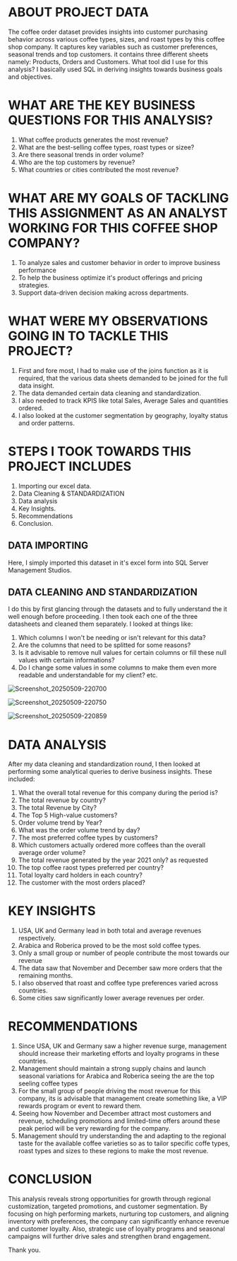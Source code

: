 # ABOUT PROJECT DATA
The coffee order dataset provides insights into customer purchasing behavior across various coffee types, sizes, and roast types by this coffee shop company. It captures key variables such as customer preferences, seasonal trends and top customers. it contains three different sheets namely: Products, Orders and Customers.
What tool did I use for this analysis? I basically used SQL in deriving insights towards business goals and objectives.

# WHAT ARE THE KEY BUSINESS QUESTIONS FOR THIS ANALYSIS?
1. What coffee products generates the most revenue?
2. What are the best-selling coffee types, roast types or sizee?
3. Are there seasonal trends in order volume?
4. Who are the top customers by revenue?
5. What countries or cities contributed the most revenue?

# WHAT ARE MY GOALS OF TACKLING THIS ASSIGNMENT AS AN ANALYST WORKING FOR THIS COFFEE SHOP COMPANY?
1. To analyze sales and customer behavior in order to improve business performance
2. To help the business optimize it's product offerings and pricing strategies.
3. Support data-driven decision making across departments.

# WHAT WERE MY OBSERVATIONS GOING IN TO TACKLE THIS PROJECT?
1. First and fore most, I had to make use of the joins function as it is required, that the various data sheets demanded to be joined for the full data insight.
2. The data demanded certain data cleaning and standardization.
3. I also needed to track KPIS like total Sales, Average Sales and quantities ordered.
4. I also looked at the customer segmentation by geography, loyalty status and order patterns.

# STEPS I TOOK TOWARDS THIS PROJECT INCLUDES

1. Importing our excel data.
2. Data Cleaning & STANDARDIZATION
3. Data analysis
4. Key Insights.
5. Recommendations
6. Conclusion.

## DATA IMPORTING
Here, I simply imported this dataset in it's excel form into SQL Server Management Studios.

## DATA CLEANING AND STANDARDIZATION
I do this by first glancing through the datasets and to fully understand the it well enough before proceeding. I then took each one of the three datasheets and cleaned them separately. I looked at things like:

1. Which columns I won't be needing or isn't relevant for this data?
2. Are the columns that need to be splitted for some reasons?
3. Is it advisable to remove null values for certain columns or fill these null values with certain informations?
4. Do I change some values in some columns to make them even more readable and understandable for my client? etc.

![Screenshot_20250509-220700](https://github.com/user-attachments/assets/6a32cb0f-b54a-4f63-b954-55ff1282065e)

![Screenshot_20250509-220750](https://github.com/user-attachments/assets/62fb6ca3-7698-42fe-866a-bcd72251098e)

![Screenshot_20250509-220859](https://github.com/user-attachments/assets/cd88c3b9-05cb-4bde-b4cd-63d64c091e64)

# DATA ANALYSIS
After my data cleaning and standardization round, I then looked at performing some analytical queries to derive business insights. These included:
1. What the overall total revenue for this company during the period is?
2. The total revenue by country?
3. The total Revenue by City?
4. The Top 5 High-value customers?
5. Order volume trend by Year?
6. What was the order volume trend by day?
7. The most preferred coffee types by customers?
8. Which customers actually ordered more coffees than the overall average order volume?
9. The total revenue generated by the year 2021 only? as requested
10. The top coffee raost types preferred per country?
11. Total loyalty card holders in each country?
12. The customer with the most orders placed?

# KEY INSIGHTS
1. USA, UK and Germany lead in both total and average revenues respectively.
2. Arabica and Roberica proved to be the most sold coffee types.
3. Only a small group or number of people contribute the most towards our revenue
4. The data saw that November and December saw more orders that the remaining months.
5. I also observed that roast and coffee type preferences varied across countries.
6. Some cities saw significantly lower average revenues per order.

# RECOMMENDATIONS
1. Since USA, UK and Germany saw a higher revenue surge, management should increase their marketing efforts and loyalty programs in these countries.
2. Management should maintain a strong supply chains and launch seasonal variations for Arabica and Roberica seeing the are the top seeling coffee types
3. For the small group of people driving the most revenue for this company, its is advisable that management create something like, a VIP rewards program or event to reward them.
4. Seeing how November and December attract most customers and revenue, scheduling promotions and limited-time offers around these peak period will be very rewarding for the company.
5. Management should try understanding the and adapting to the regional taste for the available coffee varieties so as to tailor specific coffe types, roast types and sizes to these regions to make the most revenue.

 # CONCLUSION
 This analysis reveals strong opportunities for growth through regional customization, targeted promotions, and customer segmentation. By focusing on high performing markets, nurturing top customers, and aligning inventory with preferences, the company can significantly enhance revenue and customer loyalty. Also, strategic use of loyalty programs and seasonal campaigns will further drive sales and strengthen brand engagement.

 Thank you.









